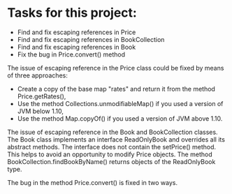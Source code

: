 # Tasks for this project:
- Find and fix escaping references in Price
- Find and fix escaping references in BookCollection
- Find and fix escaping references in Book
- Fix the bug in Price.convert() method

The issue of escaping reference in the Price class could be fixed by means of three approaches:
- Create a copy of the base map "rates" and return it from the method Price.getRates(),
- Use the method Collections.unmodifiableMap() if you used a version of JVM below 1.10,
- Use the method Map.copyOf() if you used a version of JVM above 1.10.

The issue of escaping reference in the Book and BookCollection classes. The Book class implements 
an interface ReadOnlyBook and overrides all its abstract methods. The interface does not contain 
the setPrice() method. This helps to avoid an opportunity to modify Price objects. 
The method BookCollection.findBookByName() returns objects of the ReadOnlyBook type.

The bug in the method Price.convert() is fixed in two ways.
